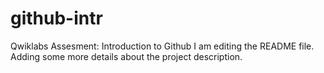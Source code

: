 # github-intr
Qwiklabs Assesment: Introduction to Github
I am editing the README file. Adding some more details about the project description.
